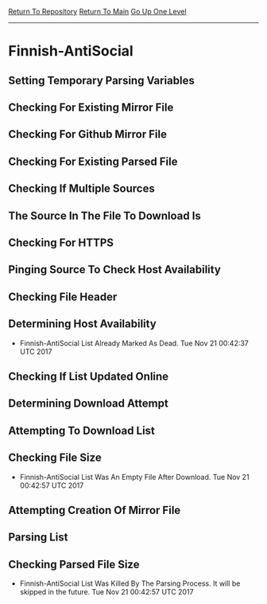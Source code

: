 [Return To Repository](https://github.com/deathbybandaid/piholeparser/)
[Return To Main](https://github.com/deathbybandaid/piholeparser/blob/master/RecentRunLogs/Mainlog.md)
[Go Up One Level](https://github.com/deathbybandaid/piholeparser/blob/master/RecentRunLogs/TopLevelScripts/30-Processing-Blacklists.md)
____________________________________
# Finnish-AntiSocial
## Setting Temporary Parsing Variables
## Checking For Existing Mirror File
## Checking For Github Mirror File
## Checking For Existing Parsed File
## Checking If Multiple Sources
## The Source In The File To Download Is
## Checking For HTTPS
## Pinging Source To Check Host Availability
## Checking File Header
## Determining Host Availability
* Finnish-AntiSocial List Already Marked As Dead. Tue Nov 21 00:42:37 UTC 2017
## Checking If List Updated Online
## Determining Download Attempt
## Attempting To Download List
## Checking File Size
* Finnish-AntiSocial List Was An Empty File After Download. Tue Nov 21 00:42:57 UTC 2017
## Attempting Creation Of Mirror File
## Parsing List
## Checking Parsed File Size
* Finnish-AntiSocial List Was Killed By The Parsing Process. It will be skipped in the future. Tue Nov 21 00:42:57 UTC 2017
